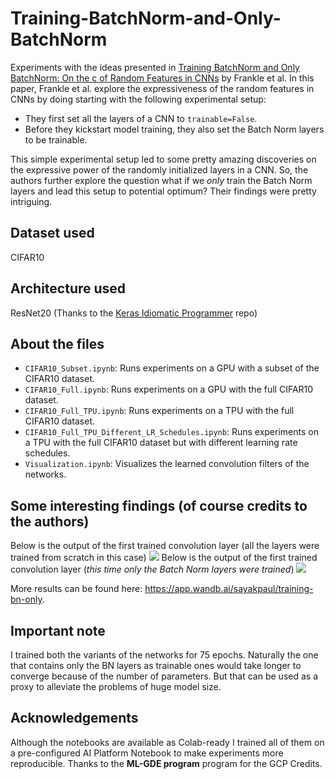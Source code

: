 # Training-BatchNorm-and-Only-BatchNorm
Experiments with the ideas presented in [Training BatchNorm and Only BatchNorm: On the c of Random Features in CNNs](https://arxiv.org/abs/2003.00152) by Frankle et al. In this paper, Frankle et al. explore the expressiveness of the random features in CNNs by doing starting with the following experimental setup:
- They first set all the layers of a CNN to `trainable=False`. 
- Before they kickstart model training, they also set the Batch Norm layers to be trainable. 

This simple experimental setup led to some pretty amazing discoveries on the expressive power of the randomly initialized layers in a CNN. So, the authors further explore the question what if we _only_ train the Batch Norm layers and lead this setup to potential optimum? Their findings were pretty intriguing. 

## Dataset used
CIFAR10

## Architecture used
ResNet20 (Thanks to the [Keras Idiomatic Programmer](https://github.com/GoogleCloudPlatform/keras-idiomatic-programmer) repo)

## About the files
- `CIFAR10_Subset.ipynb`: Runs experiments on a GPU with a subset of the CIFAR10 dataset. 
- `CIFAR10_Full.ipynb`: Runs experiments on a GPU with the full CIFAR10 dataset.
- `CIFAR10_Full_TPU.ipynb`: Runs experiments on a TPU with the full CIFAR10 dataset.
- `CIFAR10_Full_TPU_Different_LR_Schedules.ipynb`: Runs experiments on a TPU with the full CIFAR10 dataset but with different learning rate schedules.
- `Visualization.ipynb`: Visualizes the learned convolution filters of the networks. 

## Some interesting findings (of course credits to the authors)
Below is the output of the first trained convolution layer (all the layers were trained from scratch in this case)
![](https://i.ibb.co/p1YZtQL/image.png)
Below is the output of the first trained convolution layer (*this time only the Batch Norm layers were trained*)
![](https://i.ibb.co/74gLSxr/image.png)

More results can be found here: https://app.wandb.ai/sayakpaul/training-bn-only. 

## Important note
I trained both the variants of the networks for 75 epochs. Naturally the one that contains only the BN layers as trainable ones would take longer to converge because of the number of parameters. But that can be used as a proxy to alleviate the problems of huge model size.

## Acknowledgements
Although the notebooks are available as Colab-ready I trained all of them on a pre-configured AI Platform Notebook to make experiments more reproducible. Thanks to the **ML-GDE program** program for the GCP Credits. 

